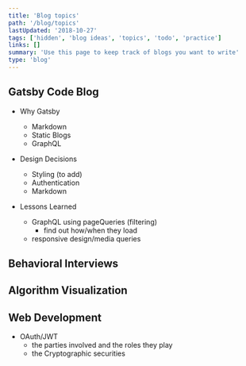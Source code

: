 ```yaml
---
title: 'Blog topics'
path: '/blog/topics'
lastUpdated: '2018-10-27'
tags: ['hidden', 'blog ideas', 'topics', 'todo', 'practice']
links: []
summary: 'Use this page to keep track of blogs you want to write'
type: 'blog'
---
```


## Gatsby Code Blog

- Why Gatsby

  - Markdown
  - Static Blogs
  - GraphQL

- Design Decisions

  - Styling (to add)
  - Authentication
  - Markdown

- Lessons Learned
  - GraphQL using pageQueries (filtering)
    - find out how/when they load
  - responsive design/media queries

## Behavioral Interviews

## Algorithm Visualization

## Web Development

- OAuth/JWT
  - the parties involved and the roles they play
  - the Cryptographic securities
